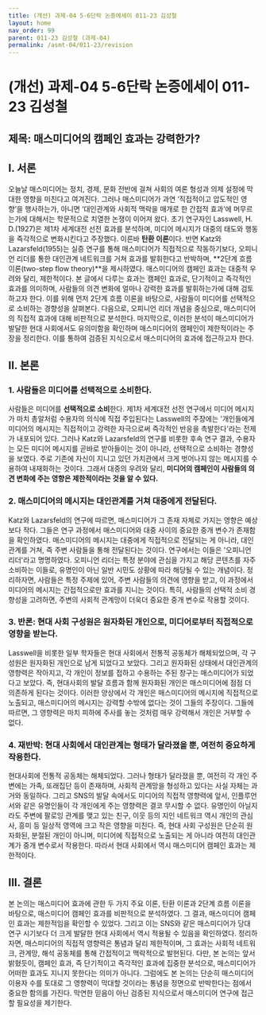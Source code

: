 ```yaml
---
title: (개선) 과제-04 5-6단락 논증에세이 011-23 김성철
layout: home
nav_order: 99
parent: 011-23 김성철 (과제-04)
permalink: /asmt-04/011-23/revision
---
```


# (개선) 과제-04 5-6단락 논증에세이 011-23 김성철 

## 제목: 매스미디어의 캠페인 효과는 강력한가?

## I. 서론

오늘날 매스미디어는 정치, 경제, 문화 전반에 걸쳐 사회의 여론 형성과 의제 설정에 막대한 영향을 미친다고 여겨진다. 그러나 매스미디어가 과연 ‘직접적이고 압도적인 영향’을 행사하는가, 아니면 ‘대인관계와 사회적 맥락을 매개로 한 간접적 효과’에 머무르는가에 대해서는 학문적으로 치열한 논쟁이 이어져 왔다. 초기 연구자인 Lasswell, H. D.(1927)은 제1차 세계대전 선전 효과를 분석하며, 미디어 메시지가 대중의 태도와 행동을 즉각적으로 변화시킨다고 주장했다. 이른바 **탄환 이론**이다. 반면 Katz와 Lazarsfeld(1955)는 실증 연구를 통해 매스미디어가 직접적으로 작동하기보다, 오피니언 리더를 통한 대인관계 네트워크를 거쳐 효과를 발휘한다고 반박하며, **2단계 흐름 이론(two-step flow theory)**을 제시하였다.
매스미디어의 캠페인 효과는 대중적 우려와 달리, 제한적이다. 본 글에서 다루는 효과는 캠페인 효과로, 단기적이고 즉각적인 효과를 의미하며, 사람들의 의견 변화에 얼마나 강력한 효과를 발휘하는가에 대해 검토하고자 한다. 이를 위해 먼저 2단계 흐름 이론을 바탕으로, 사람들이 미디어를 선택적으로 소비하는 경향성을 살펴본다. 다음으로, 오피니언 리더 개념을 중심으로, 매스미디어의 직접적 효과에 대해 비판적으로 분석한다. 마지막으로, 이러한 분석이 매스미디어가 발달한 현대 사회에서도 유의미함을 확인하며 매스미디어의 캠페인이 제한적이라는 주장을 정리한다. 이를 통하여 검증된 지식으로서 매스미디어의 효과에 접근하고자 한다.

## II. 본론

### 1. 사람들은 미디어를 선택적으로 소비한다.

사람들은 미디어를 **선택적으로 소비**한다. 제1차 세계대전 선전 연구에서 미디어 메시지가 마치 총알처럼 수용자의 의식에 직접 주입된다는 Lasswell의 주장에는 '개인들에게 미디어의 메시지는 직접적이고 강력한 자극으로써 즉각적인 반응을 촉발한다'라는 전제가 내포되어 있다. 그러나 Katz와 Lazarsfeld의 연구를 비롯한 후속 연구 결과, 수용자는 모든 미디어 메시지를 곧바로 받아들이는 것이 아니라, 선택적으로 소비하는 경향성을 보였다. 주로 기존에 자신이 지니고 있던 가치관에서 크게 벗어나지 않는 메시지를 수용하여 내재화하는 것이다. 그래서 대중의 우려와 달리, **미디어의 캠페인이 사람들의 의견 변화에 주는 영향은 제한적이라는 것을 알 수 있다.**

### 2. 매스미디어의 메시지는 대인관계를 거쳐 대중에게 전달된다.

Katz와 Lazarsfeld의 연구에 따르면, 매스미디어가 그 존재 자체로 가지는 영향은 예상보다 작다. 그들은 연구 과정에서 매스미디어와 대중 사이의 중요한 중개 변수가 존재함을 확인하였다. 매스미디어의 메시지는 대중에게 직접적으로 전달되는 게 아니라, 대인관계를 거쳐, 즉 주변 사람들을 통해 전달된다는 것이다. 연구에서는 이들은 '오피니언 리더'라고 명명하였다. 오피니언 리더는 특정 분야에 관심을 가지고 해당 콘텐츠를 자주 소비하는 이들로, 유명인이 아닌 일반 시민도 상황에 따라 해당될 수 있는 개념이다. 정리하자면, 사람들은 특정 주제에 있어, 주변 사람들의 의견에 영향을 받고, 이 과정에서 미디어의 메시지는 간접적으로만 효과를 지니는 것이다. 특히, 사람들의 선택적 소비 경향성을 고려하면, 주변의 사회적 관계망이 더욱더 중요한 중개 변수로 작용할 것이다.

### 3. 반론: 현대 사회 구성원은 원자화된 개인으로, 미디어로부터 직접적으로 영향을 받는다.

Lasswell을 비롯한 일부 학자들은 현대 사회에서 전통적 공동체가 해체되었으며, 각 구성원은 원자화된 개인으로 남게 되었다고 보았다. 그리고 원자화된 상태에서 대인관계의 영향력은 작아지고, 각 개인이 정보를 접하고 수용하는 주된 창구는 매스미디어가 되었다고 보았다. 즉, 현대사회의 발달 흐름과 함께 원자화된 개인은 매스미디어에 점점 더 의존하게 된다는 것이다. 이러한 양상에서 각 개인은 매스미디어의 메시지에 직접적으로 노출되고, 매스미디어의 메시지는 강력할 수밖에 없다는 것이 그들의 주장이다. 그들에 따르면, 그 영향력은 마치 피하에 주사를 놓는 것처럼 매우 강력해서 개인은 거부할 수 없다.

### 4. 재반박: 현대 사회에서 대인관계는 형태가 달라졌을 뿐, 여전히 중요하게 작용한다.

현대사회에 전통적 공동체는 해체되었다. 그러나 형태가 달라졌을 뿐, 여전히 각 개인 주변에는 가족, 또래집단 등이 존재하며, 사회적 관계망을 형성하고 있다는 사실 자체는 과거와 동일하다. 그리고 SNS의 발달 속에서도 미디어의 직접적 영향력에 앞서, 인플루언서와 같은 유명인들이 각 개인에게 주는 영향력은 결코 무시할 수 없다. 유명인이 아닐지라도 주변에 팔로잉 관계를 맺고 있는 친구, 이웃 등의 지인 네트워크 역시 개인의 관심사, 흥미 등 일상적 영역에 크고 작은 영향을 미친다. 즉, 현대 사회 구성원은 단순히 원자화된, 분절된 개인이 아니며, 미디어에 직접적으로 노출되는 게 아니라 여전히 대인관계가 중개 변수로서 작용한다. 따라서 현대 사회에서 역시 매스미디어 캠페인 효과는 제한적이다.

## III. 결론

본 논의는 매스미디어 효과에 관한 두 가지 주요 이론, 탄환 이론과 2단계 흐름 이론을 바탕으로, 매스미디어 캠페인 효과를 비판적으로 분석하였다. 그 결과, 매스미디어 캠페인 효과는 제한적임을 확인할 수 있었다. 그리고 이는 SNS와 같은 매스미디어가 당대 연구 시기보다 더 크게 발달한 현대 사회에서 역시 적용될 수 있음을 확인하였다. 정리하자면, 매스미디어의 직접적 영향력은 통념과 달리 제한적이며, 그 효과는 사회적 네트워크, 관계망, 해석 공동체를 통해 간접적이고 맥락적으로 발현된다.
다만, 본 논의는 앞서 밝혔듯이, 캠페인 효과, 즉 단기적이고 즉각적인 효과에 집중한 분석으로, 매스미디어가 어떠한 효과도 지니지 못한다는 의미가 아니다. 그럼에도 본 논의는 단순히 매스미디어 이용자 수를 토대로 그 영향력이 막대할 것이라는 통념을 정면으로 반박한다는 점에서 중요한 함의를 가진다. 막연한 믿음이 아닌 검증된 지식으로서 매스미디어 연구에 접근할 필요성을 제기한다.